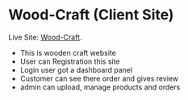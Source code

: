 # Wood-Craft (Client Site)

Live Site:  [Wood-Craft](https://craft-mh.web.app/).

- This is wooden craft website
- User can Registration this site
- Login user got a dashboard panel
- Customer can see there order and gives review
- admin can upload, manage products and orders